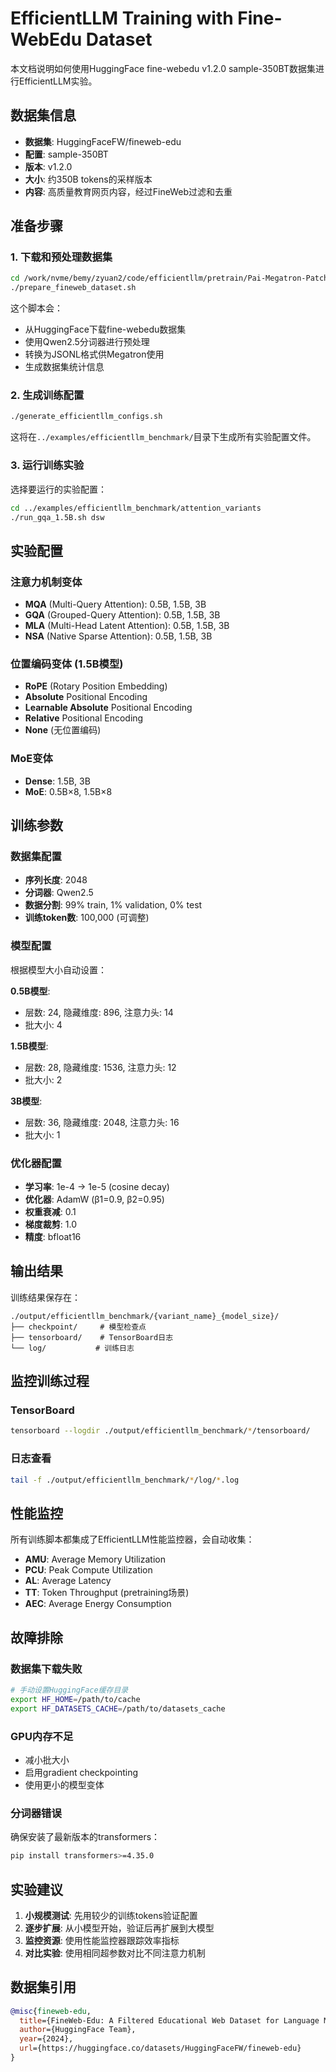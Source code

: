 # EfficientLLM Training with Fine-WebEdu Dataset

本文档说明如何使用HuggingFace fine-webedu v1.2.0 sample-350BT数据集进行EfficientLLM实验。

## 数据集信息

- **数据集**: HuggingFaceFW/fineweb-edu  
- **配置**: sample-350BT
- **版本**: v1.2.0
- **大小**: 约350B tokens的采样版本
- **内容**: 高质量教育网页内容，经过FineWeb过滤和去重

## 准备步骤

### 1. 下载和预处理数据集

```bash
cd /work/nvme/bemy/zyuan2/code/efficientllm/pretrain/Pai-Megatron-Patch/scripts
./prepare_fineweb_dataset.sh
```

这个脚本会：
- 从HuggingFace下载fine-webedu数据集
- 使用Qwen2.5分词器进行预处理
- 转换为JSONL格式供Megatron使用
- 生成数据集统计信息

### 2. 生成训练配置

```bash
./generate_efficientllm_configs.sh
```

这将在`../examples/efficientllm_benchmark/`目录下生成所有实验配置文件。

### 3. 运行训练实验

选择要运行的实验配置：

```bash
cd ../examples/efficientllm_benchmark/attention_variants
./run_gqa_1.5B.sh dsw
```

## 实验配置

### 注意力机制变体
- **MQA** (Multi-Query Attention): 0.5B, 1.5B, 3B
- **GQA** (Grouped-Query Attention): 0.5B, 1.5B, 3B  
- **MLA** (Multi-Head Latent Attention): 0.5B, 1.5B, 3B
- **NSA** (Native Sparse Attention): 0.5B, 1.5B, 3B

### 位置编码变体 (1.5B模型)
- **RoPE** (Rotary Position Embedding)
- **Absolute** Positional Encoding
- **Learnable Absolute** Positional Encoding
- **Relative** Positional Encoding
- **None** (无位置编码)

### MoE变体
- **Dense**: 1.5B, 3B
- **MoE**: 0.5B×8, 1.5B×8

## 训练参数

### 数据集配置
- **序列长度**: 2048
- **分词器**: Qwen2.5
- **数据分割**: 99% train, 1% validation, 0% test
- **训练token数**: 100,000 (可调整)

### 模型配置
根据模型大小自动设置：

**0.5B模型**:
- 层数: 24, 隐藏维度: 896, 注意力头: 14
- 批大小: 4

**1.5B模型**:
- 层数: 28, 隐藏维度: 1536, 注意力头: 12  
- 批大小: 2

**3B模型**:
- 层数: 36, 隐藏维度: 2048, 注意力头: 16
- 批大小: 1

### 优化器配置
- **学习率**: 1e-4 → 1e-5 (cosine decay)
- **优化器**: AdamW (β1=0.9, β2=0.95)
- **权重衰减**: 0.1
- **梯度裁剪**: 1.0
- **精度**: bfloat16

## 输出结果

训练结果保存在：
```
./output/efficientllm_benchmark/{variant_name}_{model_size}/
├── checkpoint/     # 模型检查点
├── tensorboard/    # TensorBoard日志  
└── log/           # 训练日志
```

## 监控训练过程

### TensorBoard
```bash
tensorboard --logdir ./output/efficientllm_benchmark/*/tensorboard/
```

### 日志查看
```bash
tail -f ./output/efficientllm_benchmark/*/log/*.log
```

## 性能监控

所有训练脚本都集成了EfficientLLM性能监控器，会自动收集：

- **AMU**: Average Memory Utilization
- **PCU**: Peak Compute Utilization  
- **AL**: Average Latency
- **TT**: Token Throughput (pretraining场景)
- **AEC**: Average Energy Consumption

## 故障排除

### 数据集下载失败
```bash
# 手动设置HuggingFace缓存目录
export HF_HOME=/path/to/cache
export HF_DATASETS_CACHE=/path/to/datasets_cache
```

### GPU内存不足
- 减小批大小
- 启用gradient checkpointing
- 使用更小的模型变体

### 分词器错误
确保安装了最新版本的transformers：
```bash
pip install transformers>=4.35.0
```

## 实验建议

1. **小规模测试**: 先用较少的训练tokens验证配置
2. **逐步扩展**: 从小模型开始，验证后再扩展到大模型
3. **监控资源**: 使用性能监控器跟踪效率指标
4. **对比实验**: 使用相同超参数对比不同注意力机制

## 数据集引用

```bibtex
@misc{fineweb-edu,
  title={FineWeb-Edu: A Filtered Educational Web Dataset for Language Model Training},
  author={HuggingFace Team},
  year={2024},
  url={https://huggingface.co/datasets/HuggingFaceFW/fineweb-edu}
}
```